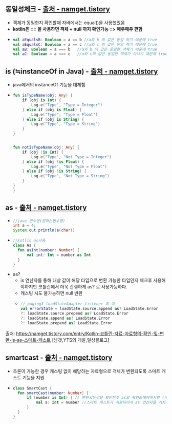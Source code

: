동일성체크 - [출처 - namget.tistory](https://namget.tistory.com/entry/Kotlin-%EC%BD%94%ED%8B%80%EB%A6%B0-%EC%9E%90%EB%A3%8C-%EC%9E%90%EB%A3%8C%ED%98%95%EC%9D%98-%ED%99%95%EC%9D%B8-%EB%B0%8F-%EB%B3%80%ED%99%98-is-as-%EC%8A%A4%EB%A7%88%ED%8A%B8-%EC%BA%90%EC%8A%A4%ED%8A%B8)
---
* 객체가 동일한지 확인할때 자바에서는 equal()을 사용했었음
* **kotlin은 == 을 사용하면 객체 + null 까지 확인가능 => 매우매우 편함**
* ```kotlin
  val aEqualsB: Boolean = a == b //a와 b 의 값은 동일 하기 때문에 true
  val aEqualsC: Boolean = a == c //a와 c 의 값은 동일 하기 때문에 true
  val aB: Boolean = a === b   //a와 b 의 값은 동일한 객체기 때문에 true
  val aC: Boolean = a === c   //a와 c의 값은 동일한 객체가 아니기 때문에 true

is (≒instanceOf in Java) - [출처 - namget.tistory](https://namget.tistory.com/entry/Kotlin-%EC%BD%94%ED%8B%80%EB%A6%B0-%EC%9E%90%EB%A3%8C-%EC%9E%90%EB%A3%8C%ED%98%95%EC%9D%98-%ED%99%95%EC%9D%B8-%EB%B0%8F-%EB%B3%80%ED%99%98-is-as-%EC%8A%A4%EB%A7%88%ED%8A%B8-%EC%BA%90%EC%8A%A4%ED%8A%B8)
---
* java에서의 instanceOf 기능을 대체함
* ```kotlin
  fun isTypeName(obj: Any) {
      if (obj is Int) {
          Log.e("Type", "Type = Integer")
      } else if (obj is Float) {
          Log.e("Type", "Type = Float")
      } else if (obj is String) {
          Log.e("Type", "Type = String")
      }
  }


  fun notIsTypeName(obj: Any) {
      if (obj !is Int) {
          Log.e("Type", "Not Type = Integer")
      } else if (obj !is Float) {
          Log.e("Type", "Not Type = Float")
      } else if (obj !is String) {
          Log.e("Type", "Not Type = String")
      }
  }
  }

as - [출처 - namget.tistory](https://namget.tistory.com/entry/Kotlin-%EC%BD%94%ED%8B%80%EB%A6%B0-%EC%9E%90%EB%A3%8C-%EC%9E%90%EB%A3%8C%ED%98%95%EC%9D%98-%ED%99%95%EC%9D%B8-%EB%B0%8F-%EB%B3%80%ED%99%98-is-as-%EC%8A%A4%EB%A7%88%ED%8A%B8-%EC%BA%90%EC%8A%A4%ED%8A%B8)
---
* ```java
  //java 변수명(원하는변수명)
  int a = 4;
  System.out.println(a(char))
* ```kotlin
  //kotlin as사용
  class As {
    fun asInt(number: Number) {
        val int: Int = number as Int
    }
  }
* as?
  * is 연산자를 통해 대상 값이 해당 타입으로 변환 가능한 타입인지 체크후 사용해야하지만 코틀린에서 더욱 간결하게 as? 로 사용가능하다.
  * 캐스팅 시도 불가능하면 null 반환
  * ```kotlin
    // paging3 loadStateAdapter listener 의 예
    val errorState = loadState.source.append as? LoadState.Error
    ?: loadState.source.prepend as? LoadState.Error
    ?: loadState.append as? LoadState.Error
    ?: loadState.prepend as? LoadState.Error


출처: https://namget.tistory.com/entry/Kotlin-코틀린-자료-자료형의-확인-및-변환-is-as-스마트-캐스트 [남갯,YTS의 개발,일상블로그]
 
smartcast - [출처 - namget.tistory](https://namget.tistory.com/entry/Kotlin-%EC%BD%94%ED%8B%80%EB%A6%B0-%EC%9E%90%EB%A3%8C-%EC%9E%90%EB%A3%8C%ED%98%95%EC%9D%98-%ED%99%95%EC%9D%B8-%EB%B0%8F-%EB%B3%80%ED%99%98-is-as-%EC%8A%A4%EB%A7%88%ED%8A%B8-%EC%BA%90%EC%8A%A4%ED%8A%B8)
---
* 추론이 가능한 경우 캐스팅 없이 해당하는 자료형으로 객체가 변환되도록 스마트 캐스트 기능을 지원
* ```kotlin
  class SmartCast {
    fun smartCast(number: Number) {
        if (number is Int) { // 변환되는것을 확인한후 as로 확인을해야하지만 (자바같은경우는 instanceOf를 사용하여서)
            val a: Int = number //스마트 캐스트가 지원되어서 as 연산자를 거치지 않고 사용할 수 있습니다.
        }
    }
  }
